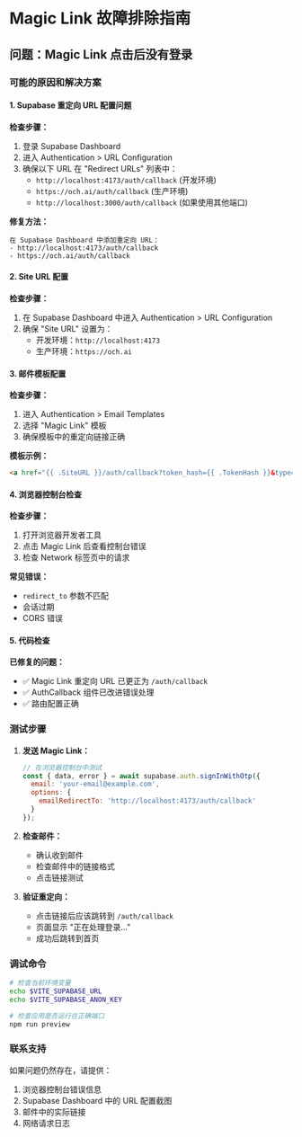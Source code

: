# Magic Link 故障排除指南

## 问题：Magic Link 点击后没有登录

### 可能的原因和解决方案

#### 1. Supabase 重定向 URL 配置问题

**检查步骤：**
1. 登录 Supabase Dashboard
2. 进入 Authentication > URL Configuration
3. 确保以下 URL 在 "Redirect URLs" 列表中：
   - `http://localhost:4173/auth/callback` (开发环境)
   - `https://och.ai/auth/callback` (生产环境)
   - `http://localhost:3000/auth/callback` (如果使用其他端口)

**修复方法：**
```
在 Supabase Dashboard 中添加重定向 URL：
- http://localhost:4173/auth/callback
- https://och.ai/auth/callback
```

#### 2. Site URL 配置

**检查步骤：**
1. 在 Supabase Dashboard 中进入 Authentication > URL Configuration
2. 确保 "Site URL" 设置为：
   - 开发环境：`http://localhost:4173`
   - 生产环境：`https://och.ai`

#### 3. 邮件模板配置

**检查步骤：**
1. 进入 Authentication > Email Templates
2. 选择 "Magic Link" 模板
3. 确保模板中的重定向链接正确

**模板示例：**
```html
<a href="{{ .SiteURL }}/auth/callback?token_hash={{ .TokenHash }}&type=magiclink">确认登录</a>
```

#### 4. 浏览器控制台检查

**检查步骤：**
1. 打开浏览器开发者工具
2. 点击 Magic Link 后查看控制台错误
3. 检查 Network 标签页中的请求

**常见错误：**
- `redirect_to` 参数不匹配
- 会话过期
- CORS 错误

#### 5. 代码检查

**已修复的问题：**
- ✅ Magic Link 重定向 URL 已更正为 `/auth/callback`
- ✅ AuthCallback 组件已改进错误处理
- ✅ 路由配置正确

### 测试步骤

1. **发送 Magic Link：**
   ```javascript
   // 在浏览器控制台中测试
   const { data, error } = await supabase.auth.signInWithOtp({
     email: 'your-email@example.com',
     options: {
       emailRedirectTo: 'http://localhost:4173/auth/callback'
     }
   });
   ```

2. **检查邮件：**
   - 确认收到邮件
   - 检查邮件中的链接格式
   - 点击链接测试

3. **验证重定向：**
   - 点击链接后应该跳转到 `/auth/callback`
   - 页面显示 "正在处理登录..."
   - 成功后跳转到首页

### 调试命令

```bash
# 检查当前环境变量
echo $VITE_SUPABASE_URL
echo $VITE_SUPABASE_ANON_KEY

# 检查应用是否运行在正确端口
npm run preview
```

### 联系支持

如果问题仍然存在，请提供：
1. 浏览器控制台错误信息
2. Supabase Dashboard 中的 URL 配置截图
3. 邮件中的实际链接
4. 网络请求日志

